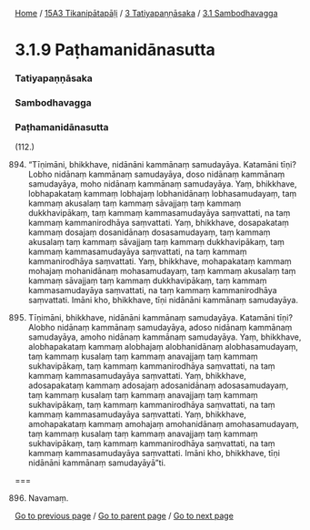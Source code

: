 
[Home](/) / [15A3 Tikanipātapāḷi](/tipitaka/15A3.md) / [3 Tatiyapaṇṇāsaka](/tipitaka/15A3/3.md) / [3.1 Sambodhavagga](/tipitaka/15A3/3/3.1.md)

# 3.1.9 Paṭhamanidānasutta

### Tatiyapaṇṇāsaka

### Sambodhavagga

### Paṭhamanidānasutta

(112.)

894. “Tīṇimāni, bhikkhave, nidānāni kammānaṃ samudayāya. Katamāni tīṇi? Lobho nidānaṃ kammānaṃ samudayāya, doso nidānaṃ kammānaṃ samudayāya, moho nidānaṃ kammānaṃ samudayāya. Yaṃ, bhikkhave, lobhapakataṃ kammaṃ lobhajaṃ lobhanidānaṃ lobhasamudayaṃ, taṃ kammaṃ akusalaṃ taṃ kammaṃ sāvajjaṃ taṃ kammaṃ dukkhavipākaṃ, taṃ kammaṃ kammasamudayāya saṃvattati, na taṃ kammaṃ kammanirodhāya saṃvattati. Yaṃ, bhikkhave, dosapakataṃ kammaṃ dosajaṃ dosanidānaṃ dosasamudayaṃ, taṃ kammaṃ akusalaṃ taṃ kammaṃ sāvajjaṃ taṃ kammaṃ dukkhavipākaṃ, taṃ kammaṃ kammasamudayāya saṃvattati, na taṃ kammaṃ kammanirodhāya saṃvattati. Yaṃ, bhikkhave, mohapakataṃ kammaṃ mohajaṃ mohanidānaṃ mohasamudayaṃ, taṃ kammaṃ akusalaṃ taṃ kammaṃ sāvajjaṃ taṃ kammaṃ dukkhavipākaṃ, taṃ kammaṃ kammasamudayāya saṃvattati, na taṃ kammaṃ kammanirodhāya saṃvattati. Imāni kho, bhikkhave, tīṇi nidānāni kammānaṃ samudayāya.

895. Tīṇimāni, bhikkhave, nidānāni kammānaṃ samudayāya. Katamāni tīṇi? Alobho nidānaṃ kammānaṃ samudayāya, adoso nidānaṃ kammānaṃ samudayāya, amoho nidānaṃ kammānaṃ samudayāya. Yaṃ, bhikkhave, alobhapakataṃ kammaṃ alobhajaṃ alobhanidānaṃ alobhasamudayaṃ, taṃ kammaṃ kusalaṃ taṃ kammaṃ anavajjaṃ taṃ kammaṃ sukhavipākaṃ, taṃ kammaṃ kammanirodhāya saṃvattati, na taṃ kammaṃ kammasamudayāya saṃvattati. Yaṃ, bhikkhave, adosapakataṃ kammaṃ adosajaṃ adosanidānaṃ adosasamudayaṃ, taṃ kammaṃ kusalaṃ taṃ kammaṃ anavajjaṃ taṃ kammaṃ sukhavipākaṃ, taṃ kammaṃ kammanirodhāya saṃvattati, na taṃ kammaṃ kammasamudayāya saṃvattati. Yaṃ, bhikkhave, amohapakataṃ kammaṃ amohajaṃ amohanidānaṃ amohasamudayaṃ, taṃ kammaṃ kusalaṃ taṃ kammaṃ anavajjaṃ taṃ kammaṃ sukhavipākaṃ, taṃ kammaṃ kammanirodhāya saṃvattati, na taṃ kammaṃ kammasamudayāya saṃvattati. Imāni kho, bhikkhave, tīṇi nidānāni kammānaṃ samudayāyā”ti.

===

896. Navamaṃ.



[Go to previous page](/tipitaka/15A3/3/3.1/3.1.8.md) / [Go to parent page](/tipitaka/15A3/3/3.1.md) / [Go to next page](/tipitaka/15A3/3/3.1/3.1.10.md)


